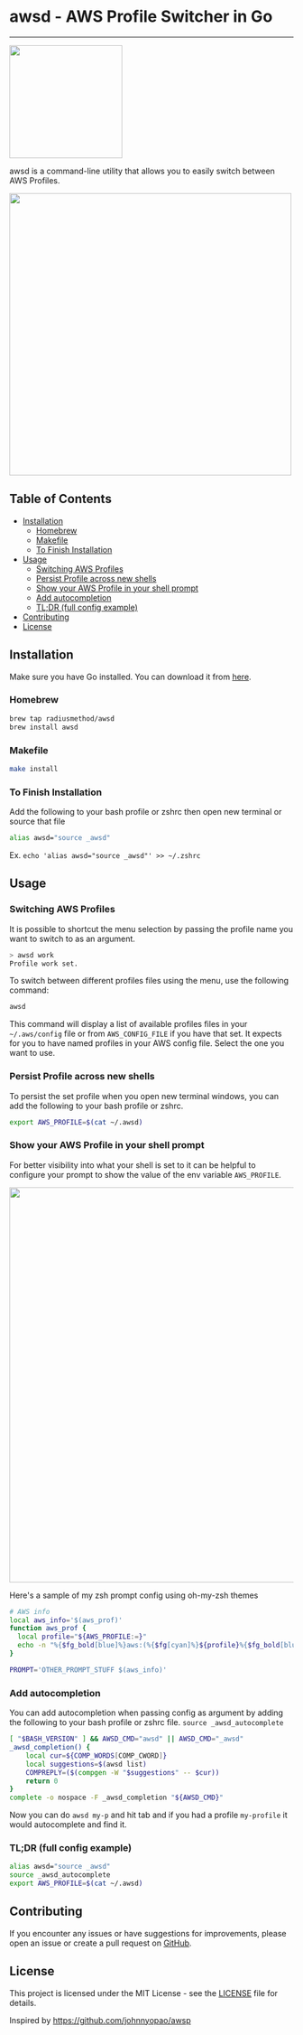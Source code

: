 # awsd - AWS Profile Switcher in Go

---

<img src="assets/awsd.png" width="200">

awsd is a command-line utility that allows you to easily switch between AWS Profiles.

<img src="assets/demo.gif" width="500">

## Table of Contents

- [Installation](#installation)
    - [Homebrew](#homebrew)
    - [Makefile](#makefile)
    - [To Finish Installation](#to-finish-installation)
- [Usage](#usage)
    - [Switching AWS Profiles](#switching-aws-profiles)
    - [Persist Profile across new shells](#persist-profile-across-new-shells)
    - [Show your AWS Profile in your shell prompt](#show-your-aws-profile-in-your-shell-prompt)
    - [Add autocompletion](#add-autocompletion)
    - [TL;DR (full config example)](#tldr-full-config-example)
- [Contributing](#contributing)
- [License](#license)

## Installation

Make sure you have Go installed. You can download it from [here](https://golang.org/dl/).

### Homebrew

```sh
brew tap radiusmethod/awsd
brew install awsd
```

### Makefile

```sh
make install
```

### To Finish Installation
Add the following to your bash profile or zshrc then open new terminal or source that file

```sh
alias awsd="source _awsd"
```

Ex. `echo 'alias awsd="source _awsd"' >> ~/.zshrc`

## Usage

### Switching AWS Profiles

It is possible to shortcut the menu selection by passing the profile name you want to switch to as an argument.

```bash
> awsd work
Profile work set.
```

To switch between different profiles files using the menu, use the following command:

```bash
awsd
```

This command will display a list of available profiles files in your `~/.aws/config` file or from `AWS_CONFIG_FILE`
if you have that set. It expects for you to have named profiles in your AWS config file. Select the one you want to use.

### Persist Profile across new shells
To persist the set profile when you open new terminal windows, you can add the following to your bash profile or zshrc.

```bash
export AWS_PROFILE=$(cat ~/.awsd)
```

### Show your AWS Profile in your shell prompt
For better visibility into what your shell is set to it can be helpful to configure your prompt to show the value of the env variable `AWS_PROFILE`.

<img src="assets/screenshot.png" width="700">

Here's a sample of my zsh prompt config using oh-my-zsh themes

```sh
# AWS info
local aws_info='$(aws_prof)'
function aws_prof {
  local profile="${AWS_PROFILE:=}"
  echo -n "%{$fg_bold[blue]%}aws:(%{$fg[cyan]%}${profile}%{$fg_bold[blue]%})%{$reset_color%} "
}
```

```sh
PROMPT='OTHER_PROMPT_STUFF $(aws_info)'
```

### Add autocompletion
You can add autocompletion when passing config as argument by adding the following to your bash profile or zshrc file.
`source _awsd_autocomplete`

```bash
[ "$BASH_VERSION" ] && AWSD_CMD="awsd" || AWSD_CMD="_awsd"
_awsd_completion() {
    local cur=${COMP_WORDS[COMP_CWORD]}
    local suggestions=$(awsd list)
    COMPREPLY=($(compgen -W "$suggestions" -- $cur))
    return 0
}
complete -o nospace -F _awsd_completion "${AWSD_CMD}"
```

Now you can do `awsd my-p` and hit tab and if you had a profile `my-profile` it would autocomplete and find it.

### TL;DR (full config example)
```bash
alias awsd="source _awsd"
source _awsd_autocomplete
export AWS_PROFILE=$(cat ~/.awsd)
```

## Contributing

If you encounter any issues or have suggestions for improvements, please open an issue or create a pull request on [GitHub](https://github.com/radiusmethod/awsd).

## License

This project is licensed under the MIT License - see the [LICENSE](LICENSE) file for details.


Inspired by https://github.com/johnnyopao/awsp
